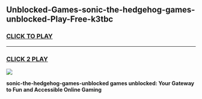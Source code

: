 
## Unblocked-Games-sonic-the-hedgehog-games-unblocked-Play-Free-k3tbc
<h3>
<a href="https://premium76.site?title=sonic-the-hedgehog-games-unblocked&ref=21A">CLICK TO PLAY</a></h3>
<hr>

<h3>
<a href="https://premium76.site?title=sonic-the-hedgehog-games-unblocked&ref=21A">CLICK 2 PLAY</a>
  
</h3>

<a href="https://premium76.site?title=sonic-the-hedgehog-games-unblocked&ref=21A"><img src="https://clearcache.store/games.png"></a>


**sonic-the-hedgehog-games-unblocked games unblocked: Your Gateway to Fun and Accessible Online Gaming**
